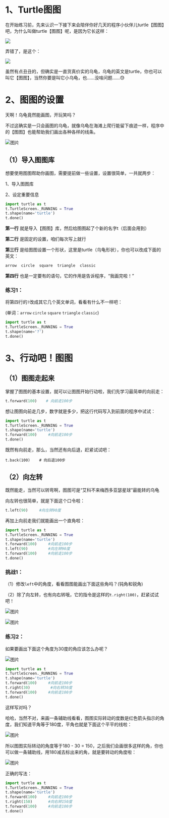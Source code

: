 # 1、Turtle图图

在开始练习前，先来认识一下接下来会陪伴你好几天的程序小伙伴儿turtle【图图】吧，为什么叫做turtle【图图】呢，是因为它长这样：

![](https://uploader.shimo.im/f/AkuqgJsogBts0F5p.png!thumbnail?fileGuid=886kd3qYgXXTyTTW)

弄错了，是这个：

![](https://uploader.shimo.im/f/4QBA56EovtcJ0piU.png!thumbnail?fileGuid=886kd3qYgXXTyTTW)

虽然有点丑丑的，但确实是一直货真价实的乌龟，乌龟的英文是turtle，你也可以叫它【图图】，当然你要是叫它小乌龟，也......没啥问题......😓

# 2、图图的设置

天啊！乌龟竟然能画图，开玩笑吗？

不过这确实是一只会画图的乌龟，就像乌龟在海滩上爬行能留下痕迹一样，程序中的【图图】也能帮助我们画出各种各样的线条。

![图片](https://uploader.shimo.im/f/VWA9RDoWLPUZWEl1.png!thumbnail?fileGuid=886kd3qYgXXTyTTW)

## （1）导入图图库

想要使用图图帮助你画图，需要提前做一些设置，设置很简单，一共就两步：

1、导入图图库

2、设定重要信息

```python
import turtle as t
t.TurtleScreen._RUNNING = True
t.shape(name='turtle')
t.done()
```
**第一行** 就是导入【图图】库，然后给图图起了个新的名字t（后面会用到）

**第二行** 是固定的设置，咱们每次写上就行

**第三行** 是给图图设置一个形状，这里是turtle（乌龟形状），你也可以改成下面的英文：

```python
arrow  circle  square  triangle  classic
```

**第四行** 也是一定要有的语句，它的作用是告诉程序，“我画完啦！”

### 练习1：

将第四行的`?`改成其它几个英文单词，看看有什么不一样吧：

(单词：`arrow` `circle` `square` `triangle` `classic`)

```python
import turtle as t
t.TurtleScreen._RUNNING = True
t.shape(name='?')
t.done()
```
# 3、行动吧！图图

## （1）图图走起来

掌握了图图的基本设置，就可以让图图开始行动啦，我们先学习最简单的向前走：

```python
t.forward(100)    # 向前走100步
```
想让图图向前走几步，数字就是多少，把这行代码写入到前面的程序中试试：

```python
import turtle as t
t.TurtleScreen._RUNNING = True
t.shape(name='turtle')
t.forward(100)     #向前走100步
t.done()
```
既然有向前走，那么，当然还有向后退，赶紧试试吧：

```plain
t.back(100)    # 向后退100步
```
## （2）向左转

既然能走，当然可以转弯啊，图图可是“艾科不来梅西多亚瑟星球”最能转的乌龟

向左转也很简单，就是下面这个口令啦：

```python
t.left(90)     #向左转90度
```
再加上向前走我们就能画出一个直角啦：

```python
import turtle as t
t.TurtleScreen._RUNNING = True
t.shape(name='turtle')
t.forward(100)     #向前走100步
t.left(90)         #向左转90度
t.forward(100)     #向前走100步
t.done()
```

### 挑战1：

（1）修改`left`中的角度，看看图图能画出下面这些角吗？(钝角和锐角)

（2）除了向左转，也有向右转哦，它的指令是这样的`t.right(100)`，赶紧试试吧！

![图片](https://uploader.shimo.im/f/2n3ynCWK6sZdJfPG.png!thumbnail?fileGuid=886kd3qYgXXTyTTW)

![图片](https://uploader.shimo.im/f/EWcUBkt7VGHNeHxO.png!thumbnail?fileGuid=886kd3qYgXXTyTTW)

### 练习2：

如果要画出下面这个角度为30度的角应该怎么办呢？

![图片](https://uploader.shimo.im/f/TgUIqgO5xkqSAqPa.png!thumbnail?fileGuid=886kd3qYgXXTyTTW)

```python
import turtle as t
t.TurtleScreen._RUNNING = True
t.shape(name='turtle')
t.forward(100)     #向前走100步
t.right(30)         #向右转30度
t.forward(100)     #向前走100步
t.done()
```
这样写对吗？

哈哈，当然不对，来画一条辅助线看看，图图实际转动的度数是红色箭头指示的角度，我们知道平角等于180度，平角也就是下面这个平平的线啦：

![图片](https://uploader.shimo.im/f/nAb3zgK10t64OOCh.png!thumbnail?fileGuid=886kd3qYgXXTyTTW)

所以图图实际转动的角度等于180 - 30 = 150，之后我们会画很多这样的角，你也可以做一条辅助线，用180减去标出来的角，就是要转动的角度啦：

![图片](https://uploader.shimo.im/f/axJJ8Qi6C7kXJ2iT.png!thumbnail?fileGuid=886kd3qYgXXTyTTW)

正确的写法：

```python
import turtle as t
t.TurtleScreen._RUNNING = True
t.shape(name='turtle')
t.forward(100)     #向前走100步
t.right(150)       #向右转150度
t.forward(100)     #向前走100步
t.done()
```

